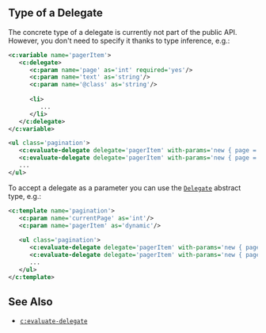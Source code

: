 ## Type of a Delegate

The concrete type of a delegate is currently not part of the public API. However, you don't need to specify it thanks to type inference, e.g.:

```xml
<c:variable name='pagerItem'>
   <c:delegate>
      <c:param name='page' as='int' required='yes'/>
      <c:param name='text' as='string'/>
      <c:param name='@class' as='string'/>
      
      <li>
         ...
      </li>
   </c:delegate>
</c:variable>

<ul class='pagination'>
   <c:evaluate-delegate delegate='pagerItem' with-params='new { page = currentPage - 1, text = "← Previous", @class = "page-prev" }'/>
   <c:evaluate-delegate delegate='pagerItem' with-params='new { page = 1 }'/>
   ...
</ul>
```

To accept a delegate as a parameter you can use the [`Delegate`](https://msdn.microsoft.com/en-us/library/system.delegate) abstract type, e.g.:

```xml
<c:template name='pagination'>
   <c:param name='currentPage' as='int'/>
   <c:param name='pagerItem' as='dynamic'/>
   
   <ul class='pagination'>
      <c:evaluate-delegate delegate='pagerItem' with-params='new { page = currentPage - 1, text = "← Previous", @class = "page-prev" }'/>
      <c:evaluate-delegate delegate='pagerItem' with-params='new { page = 1 }'/>
      ...
   </ul>
</c:template>
```

## See Also

- [`c:evaluate-delegate`](evaluate-delegate.html)
